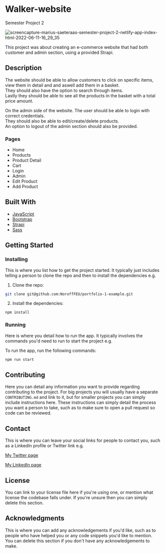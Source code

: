 # Walker-website
 Semester Project 2 

![screencapture-marius-saeteraas-semester-project-2-netlify-app-index-html-2022-06-11-16_29_35](https://user-images.githubusercontent.com/71336754/173192165-21cd2875-73d9-4a84-a0b7-a96e5c0d3628.png)


This project was about creating an e-commerce website that had both customer and admin section, using a provided Strapi.

## Description

The website should be able to allow customers to click on specific items, view them in detail and and aswell add them in a basket.  
They should also have the option to search through items.  
Lastly they should be able to see all the products in the basket with a total price amount.  
  
On the admin side of the website. The user should be able to login with correct credentials.  
They should also be able to edit/create/delete products.  
An option to logout of the admin section should also be provided.  

### Pages

- Home
- Products
- Product Detail
- Cart
- Login
- Admin
- Edit Product
- Add Product

## Built With

- [JavaScript](https://www.javascript.com/)
- [Bootstrap](https://getbootstrap.com)  
- [Strapi](https://strapi.io/)  
- [Sass](https://sass-lang.com/)


## Getting Started

### Installing

This is where you list how to get the project started. It typically just includes telling a person to clone the repo and then to install the dependencies e.g.

1. Clone the repo:

```bash
git clone git@github.com:NoroffFEU/portfolio-1-example.git
```

2. Install the dependencies:

```
npm install
```

### Running

Here is where you detail how to run the app. It typically involves the commands you'd need to run to start the project e.g.

To run the app, run the following commands:

```bash
npm run start
```

## Contributing

Here you can detail any information you want to provide regarding contributing to the project. For big projects you will usually have a separate `CONTRIBUTING.md` and link to it, but for smaller projects you can simply include instructions here. These instructions can simply detail the process you want a person to take, such as to make sure to open a pull request so code can be reviewed.

## Contact

This is where you can leave your social links for people to contact you, such as a LinkedIn profile or Twitter link e.g.

[My Twitter page](www.twitter.com)

[My LinkedIn page](www.linkedin.com)

## License

You can link to your license file here if you're using one, or mention what license the codebase falls under. If you're unsure then you can simply delete this section.

## Acknowledgments

This is where you can add any acknowledgements if you'd like, such as to people who have helped you or any code snippets you'd like to mention. You can delete this section if you don't have any acknowledgements to make.
